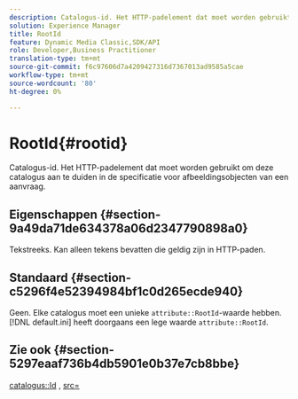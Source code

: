 ```yaml
---
description: Catalogus-id. Het HTTP-padelement dat moet worden gebruikt om deze catalogus aan te duiden in de specificatie voor afbeeldingsobjecten van een aanvraag.
solution: Experience Manager
title: RootId
feature: Dynamic Media Classic,SDK/API
role: Developer,Business Practitioner
translation-type: tm+mt
source-git-commit: f6c97606d7a4209427316d7367013ad9585a5cae
workflow-type: tm+mt
source-wordcount: '80'
ht-degree: 0%

---
```



# RootId{#rootid}

Catalogus-id. Het HTTP-padelement dat moet worden gebruikt om deze catalogus aan te duiden in de specificatie voor afbeeldingsobjecten van een aanvraag.

## Eigenschappen {#section-9a49da71de634378a06d2347790898a0}

Tekstreeks. Kan alleen tekens bevatten die geldig zijn in HTTP-paden.

## Standaard {#section-c5296f4e52394984bf1c0d265ecde940}

Geen. Elke catalogus moet een unieke `attribute::RootId`-waarde hebben. [!DNL default.ini] heeft doorgaans een lege waarde  `attribute::RootId`.

## Zie ook {#section-5297eaaf736b4db5901e0b37e7cb8bbe}

[catalogus::Id](/help/aem-is-ir-api/is-api/image-catalog/image-serving-api-ref/c-image-catalog-reference/c-image-svg-data-reference/c-image-data-reference/r-id-cat.md) ,  [src=](../../../../../is-api/http-ref/image-serving-api-ref/c-http-protocol-reference/c-command-reference/r-src.md#reference-f6506637778c4c69bf106a7924a91ab1)
